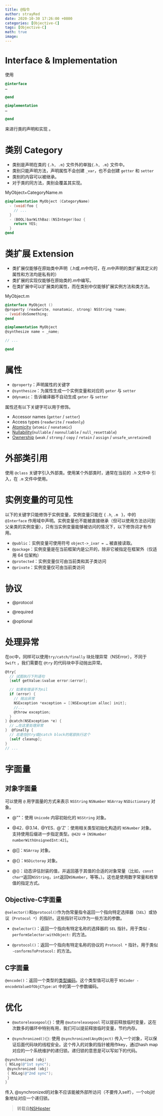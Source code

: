 ```yaml
---
title: @指令
author: strayRed
date: 2020-10-30 17:26:00 +0800
categories: [Objective-C]
tags: [Objective-C]
math: true
image: 
---
```


# Interface & Implementation

使用

```ObjectiveC
@interface
…

@end

@implementation
…

@end

```

来进行类的声明和实现 。

# 类别 Category

* 类别是声明在类的 `{.h, .m}` 文件外的单独`{.h, .m}` 文件中。
* 类别只能声明方法，声明属性不会创建  `_var`，也不会创建 `getter` 和  `setter`
* 类别的内容可以被继承。
* 对于类的同方法，类别会覆盖其实现。

MyObject+CategoryName.m

```ObjectiveC
@implementation MyObject (CategoryName)
  - (void)foo {
    // ...
  }
  - (BOOL)barWithBaz:(NSInteger)baz {
    return YES;
  }
@end
```

# 类扩展 Extension

* 类扩展仅能够在原始类中声明（.h或.m中均可，在.m中声明的类扩展其定义的属性和方法均是私有的）
* 类扩展的实现仅能够在原始类的.m中编写。
* 在类扩展中可以扩展类的属性，而在类别中仅能够扩展实例方法和类方法。

MyObject.m

```objective-c
@interface MyObject ()
@property (readwrite, nonatomic, strong) NSString *name;
- (void)doSomething;
@end

@implementation MyObject
@synthesize name = _name;

// ...

@end
```

# 属性

* `@property`：声明属性的关键字
* `@synthesize`：为属性生成一个实例变量和对应的 `geter` 与  `setter`
* `@dynamic`：告诉编译器不自动生成 `geter` 与  `setter`

属性还有以下关键字可以用于修饰。

- Accessor names (`getter` / `setter`)
- Access types (`readwrite` / `readonly`)
- [Atomicity](https://en.wikipedia.org/wiki/Linearizability) (`atomic` / `nonatomic`)
- [Nullability](https://clang.llvm.org/docs/analyzer/developer-docs/nullability.html)(`nullable` / `nonnullable` / `null_resettable`)
- [Ownership](https://clang.llvm.org/docs/AutomaticReferenceCounting.html#ownership-qualification) (`weak` / `strong` / `copy` / `retain` / `assign` / `unsafe_unretained`)

# 外部类引用

使用 `@class` 关键字引入外部类。使用某个外部类时，通常在当前的 `.h` 文件中 引入，在 `.m` 文件中使用。

# 实例变量的可见性

以下的关键字只能修饰于实例变量，实例变量只能在 { `.h`, `.m ` }，中的 `@Interface` 作用域中声明。实例变量也不能被直接继承（但可以使用方法访问到父亲类的实例变量），只有当实例变量能够被访问的情况下，以下修饰词才有作用。

- `@public`：实例变量可使用符号 `object->_ivar = …`  被直接读取。
- `@package`：实例变量是在当前框架内是公开的，除非它被指定在框架外（仅适用 64 位架构）
- `@protected`：实例变量仅可由当前类和其子类访问
- `@private`：实例变量仅可由当前类访问

# 协议

- @protocol

- @required

- @optional

# 处理异常

在oc中，同样可以使用`try/catch/finally` 块处理异常（NSError），不同于 `Swift` ，我们需要在 `@try` 的代码块中手动抛出异常。

```objective-c
@try{
  // 试图执行下列语句
  [self getValue:&value error:&error];

  // 如果有错误不为nil
  if (error) {
    // 抛出异常
    NSException *exception = [[NSException alloc] init];
    //...
    @throw exception;
  }
} @catch(NSException *e) {
  // …在这里处理异常
}  @finally {
  // 总是在@try或@catch block的尾部执行这个
  [self cleanup];
}
// ...
```

# 字面量

## 对象字面量

可以使用 `@` 用字面量的方式来表示 `NSString` `NSNumber` `NSArray` `NSDictionary` 对象。

- @""：使用 `Unicode` 内容初始化的 `NSString` 对象。

- @42`，`@3.14`，`@YES`，`@'Z'：使用相关类型初始化构造的 `NSNumber` 对象。支持使用后缀进一步指定类型。`@42U` → `[NSNumber numberWithUnsignedInt:42]`。

- @[]：`NSArray` 对象。

- @{}：`NSDictoray` 对象。

- @()：动态评估封装的值，并返回基于其值的合适的对象常量（比如，`const char*`返回`NSString`，`int`返回`NSNumber`，等等。）。这也是使用数字常量和枚举值的指定方式。

## Objective-C字面量

`@selector()`和`@protocol()`作为伪常量指令返回一个指向特定选择器（`SEL`）或协议（`Protocol *`）的指针。这些指针可以作为一些方法的参数。

- `@selector()`：返回一个指向有特定名称的选择器的 `SEL` 指针。用于类似 `-performSelector:withObject:` 的方法。

- `@protocol()`：返回一个指向有特定名称的协议的 `Protocol *` 指针。用于类似 `-conformsToProtocol:` 的方法。

## C字面量

`@encode()`：返回一个类型的[类型编码](https://developer.apple.com/library/mac/#documentation/Cocoa/Conceptual/ObjCRuntimeGuide/Articles/ocrtTypeEncodings.html)。这个类型值可以用于 `NSCoder -encodeValueOfObjCType:at` 中的第一个参数编码。

# 优化

- `@autoreleasepool{}`：使用 `@autoreleasepool` 可以提前释放临时变量，这在次数多的循环中特别有用，我们可以提前释放临时变量，节约内存。

- `@synchronized(){}`: 使用 `@synchronized(AnyObject)` 传入一个对象，可以保证后面代码块的线程安全。这个传入的对象的指针被用作key，通过hash map对应的一个系统维护的递归锁。递归锁的意思是可以写如下的代码。

```objective-c
@synchronized (obj) 
{ NSLog(@"1st sync");
 @synchronized (obj) 
 { NSLog(@"2nd sync"); 
 }
}
```

传入 @synchronized的对象不应该能被外部所访问（不要传入self），一个obj对象地址对应一个递归锁。

> 转载自[NSHipster](https://nshipster.com/at-compiler-directives/)